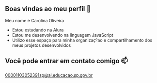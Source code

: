 ## Boas vindas ao meu perfil 💙

Meu nome é Carolina Oliveira 
- Estou estudando na Alura
- Estou me desenvolvendo na linguagem JavaScript
- Utilizo esse espaço para minha organizaçºao e compartilhamento dos meus projetos desenvolvidos
  
## Você pode entrar em contato comigo 📫

00001103052391sp@al.educacao.sp.gov.br

<!--
**l1n4g/l1n4g** is a ✨ _special_ ✨ repository because its `README.md` (this file) appears on your GitHub profile.

Here are some ideas to get you started:

- 🔭 I’m currently working on ...
- 🌱 I’m currently learning ...
- 👯 I’m looking to collaborate on ...
- 🤔 I’m looking for help with ...
- 💬 Ask me about ...
- 📫 How to reach me: ...
- 😄 Pronouns: ...
- ⚡ Fun fact: ...
-->
